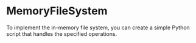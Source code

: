 # MemoryFileSystem
To implement the in-memory file system, you can create a simple Python script that handles the specified operations. 
